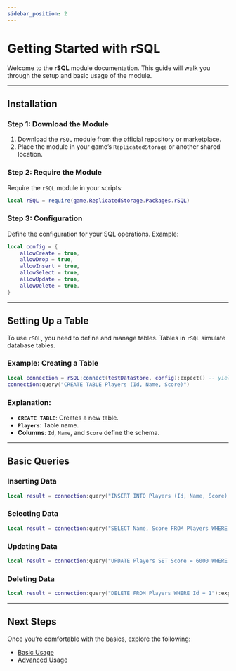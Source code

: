 ```yaml
---
sidebar_position: 2
---
```


# Getting Started with rSQL

Welcome to the **rSQL** module documentation. This guide will walk you through the setup and basic usage of the module.

---

## Installation

### Step 1: Download the Module

1. Download the `rSQL` module from the official repository or marketplace.
2. Place the module in your game’s `ReplicatedStorage` or another shared location.

### Step 2: Require the Module

Require the `rSQL` module in your scripts:

```lua
local rSQL = require(game.ReplicatedStorage.Packages.rSQL)
```

### Step 3: Configuration

Define the configuration for your SQL operations. Example:

```lua
local config = {
    allowCreate = true,
    allowDrop = true,
    allowInsert = true,
    allowSelect = true,
    allowUpdate = true,
    allowDelete = true,
}
```

---

## Setting Up a Table

To use `rSQL`, you need to define and manage tables. Tables in `rSQL` simulate database tables.

### Example: Creating a Table

```lua
local connection = rSQL:connect(testDatastore, config):expect() -- yields
connection:query("CREATE TABLE Players (Id, Name, Score)")
```

### Explanation:
- **`CREATE TABLE`**: Creates a new table.
- **`Players`**: Table name.
- **Columns**: `Id`, `Name`, and `Score` define the schema.

---

## Basic Queries

### Inserting Data
```lua
local result = connection:query("INSERT INTO Players (Id, Name, Score) VALUES (1, 'Carlos', 5000)"):expect()
```

### Selecting Data
```lua
local result = connection:query("SELECT Name, Score FROM Players WHERE Score > 1000"):expect()
```

### Updating Data
```lua
local result = connection:query("UPDATE Players SET Score = 6000 WHERE Id = 1"):expect()
```

### Deleting Data
```lua
local result = connection:query("DELETE FROM Players WHERE Id = 1"):expect()
```

---

## Next Steps

Once you’re comfortable with the basics, explore the following:

- [Basic Usage](/basic-usage.md)
- [Advanced Usage](/advanced-usage.md)


